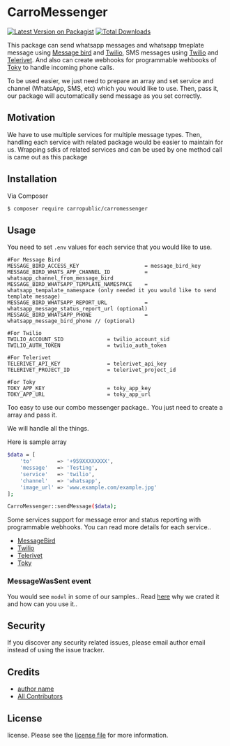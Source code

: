 # CarroMessenger

[![Latest Version on Packagist][ico-version]][link-packagist]
[![Total Downloads][ico-downloads]][link-downloads]

This package can send whatsapp messages and whatsapp tmeplate message using [Message bird](https://www.messagebird.com) and [Twilio](https://www.twilio.com/),
SMS messages using [Twilio](https://www.twilio.com/) and [Telerivet](https://telerivet.com/).
And also can create webhooks for programmable wehbooks of [Toky](https://toky.co/en) to handle incoming phone calls.

To be used easier, we just need to prepare an array and set service and channel (WhatsApp, SMS, etc) which you would like to use.
Then, pass it, our package will acutomatically send message as you set correctly.

## Motivation

We have to use multiple services for multiple message types. Then, handling each service with related package would be easier to maintain for us.
Wrapping sdks of related services and can be used by one method call is came out as this package

## Installation

Via Composer

``` bash
$ composer require carropublic/carromessenger
```

## Usage

You need to set `.env` values for each service that you would like to use.

```
#For Message Bird
MESSAGE_BIRD_ACCESS_KEY                     = message_bird_key
MESSAGE_BIRD_WHATS_APP_CHANNEL_ID           = whatsapp_channel_from_message_bird
MESSAGE_BIRD_WHATSAPP_TEMPLATE_NAMESPACE    = whatsapp_tempalate_namespace (only needed it you would like to send template message)
MESSAGE_BIRD_WHATSAPP_REPORT_URL            = whatsapp_message_status_report_url (optional)
MESSAGE_BIRD_WHATSAPP_PHONE                 = whatsapp_message_bird_phone // (optional)

#For Twilio
TWILIO_ACCOUNT_SID              = twilio_account_sid
TWILIO_AUTH_TOKEN               = twilio_auth_token

#For Telerivet
TELERIVET_API_KEY               = telerivet_api_key
TELERIVET_PROJECT_ID            = telerivet_project_id

#For Toky
TOKY_APP_KEY                    = toky_app_key
TOKY_APP_URL                    = toky_app_url
```

Too easy to use our combo messenger package.. You just need to create a array and pass it.

We will handle all the things.

Here is sample array

``` bash
$data = [
    'to'        => '+959XXXXXXXX',
    'message'   => 'Testing',
    'service'   => 'twilio',
    'channel'   => 'whatsapp',
    'image_url' => 'www.example.com/example.jpg'
];

CarroMessenger::sendMessage($data);
```

Some services support for message error and status reporting with programmable webhooks.
You can read more details for each service..

- [MessageBird](docs/message-bird.md)
- [Twilio](docs/twilio.md)
- [Telerivet](docs/telerivet.md)
- [Toky](docs/toky.md)


### MessageWasSent event

You would see `model` in some of our samples..
Read [here](docs/event-listener.md) why we crated it and how can you use it..


## Security

If you discover any security related issues, please email author email instead of using the issue tracker.

## Credits

- [author name][link-author]
- [All Contributors][link-contributors]

## License

license. Please see the [license file](license.md) for more information.

[ico-version]: https://img.shields.io/packagist/v/carropublic/carromessenger.svg?style=flat-square
[ico-downloads]: https://img.shields.io/packagist/dt/carropublic/carromessenger.svg?style=flat-square
[ico-travis]: https://img.shields.io/travis/carropublic/carromessenger/master.svg?style=flat-square
[ico-styleci]: https://styleci.io/repos/12345678/shield

[link-packagist]: https://packagist.org/packages/carropublic/carromessenger
[link-downloads]: https://packagist.org/packages/carropublic/carromessenger
[link-travis]: https://travis-ci.org/carropublic/carromessenger
[link-styleci]: https://styleci.io/repos/12345678
[link-author]: https://github.com/carropublic
[link-contributors]: ../../contributors
